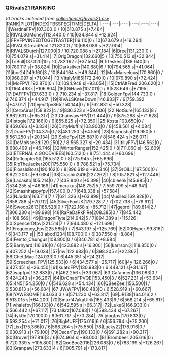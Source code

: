 ### QRivals21 RANKING
*10 tracks included from [collections/QRivals21.csv](/collections/QRivals21.csv)*
|RANK|PILOT|INDEX|TBSSPEC|TIME|DELTA|
|:---:|:---|:---:|:---:|:---:|---:|
|1|WerdnaFPV|107.300|0 / 10|610.875 s|+7.484|
|2|RIVALSGMoney|112.440|0 / 10|634.844 s|+12.624|
|3|FPVFPVINEEDTOGETFASTER|119.110|0 / 10|673.679 s|+19.294|
|4|RIVALSDreadPool|121.820|0 / 10|688.089 s|+22.004|
|5|RIVALSDutch|127.000|3 / 10|720.088 s|+27.184|
|6|Bree|131.230|0 / 10|754.079 s|+31.414|
|7|OrigDragon|132.660|5 / 10|750.513 s|+32.844|
|8|TriBull|137.320|10 / 10|782.162 s|+37.504|
|9|frteskesc|138.640|0 / 10|780.117 s|+38.824|
|10|Darksilver|140.880|6 / 10|794.565 s|+41.064|
|11|ibor24|149.160|3 / 10|844.164 s|+49.344|
|12|MaxMarvelous|170.860|0 / 10|968.097 s|+71.044|
|13|VitalyMi85|172.240|0 / 10|979.890 s|+72.424|
|14|MoFPV!|192.870|0 / 10|1094.948 s|+93.054|
|15|CtrlAltFred|206.620|0 / 10|1164.498 s|+106.804|
|16|OliHawk|107.011|0 / 9|528.646 s|+7.195|
|17|DAFFPV|137.633|0 / 9|710.234 s|+37.817|
|18|GoldenFpv|144.733|0 / 9|746.874 s|+44.917|
|19|RIVALSKneeDown|146.833|7 / 9|759.392 s|+47.017|
|20|ejectfpv865|150.144|0 / 9|762.831 s|+50.328|
|21|CerbAirus|158.822|4 / 9|836.323 s|+59.006|
|22|NotSure|165.133|8 / 9|862.631 s|+65.317|
|23|ChainsawFPV|171.444|0 / 9|875.288 s|+71.628|
|24|stogie|172.166|0 / 9|855.825 s|+72.350|
|25|Kosta|103.650|0 / 8|469.066 s|+3.834|
|26|DirtyMuffin|103.900|0 / 8|458.561 s|+4.084|
|27|DracFPV|104.375|0 / 8|481.250 s|+4.559|
|28|Saqoosha|119.950|5 / 8|561.250 s|+20.134|
|29|SolidFpv|125.887|0 / 8|546.424 s|+26.071|
|30|DeMoNse3d|129.250|2 / 8|565.327 s|+29.434|
|31|tillyFPV|146.562|0 / 8|688.499 s|+46.746|
|32|WinterRanger|152.425|0 / 8|711.060 s|+52.609|
|33|ETERNAL☆GOODVIBES|160.512|0 / 8|751.444 s|+60.696|
|34|RoflcopterStL|165.512|0 / 8|775.945 s|+65.696|
|35|RipTheJacker200|175.550|0 / 8|788.521 s|+75.734|
|36|FlossIsBoss|190.162|0 / 8|896.619 s|+90.346|
|37|GrOiLL|197.500|0 / 8|922.203 s|+97.684|
|38|Crashin2416|227.262|1 / 8|1057.821 s|+127.446|
|39|Lacasito|105.214|0 / 7|438.840 s|+5.398|
|40|cbleehk|145.985|0 / 7|534.255 s|+46.169|
|41|mcrakus|148.757|5 / 7|559.709 s|+48.941|
|42|Smashhappyfpv|157.400|0 / 7|648.338 s|+57.584|
|43|NJudah|163.714|7 / 7|621.326 s|+63.898|
|44|Musilex|169.928|0 / 7|658.788 s|+70.112|
|45|SilverFoxUK|179.728|7 / 7|702.738 s|+79.912|
|46|Swoop2613|185.528|0 / 7|722.168 s|+85.712|
|47|geordil|189.814|2 / 7|806.230 s|+89.998|
|48|RaReDaRkFiRe|208.385|0 / 7|845.442 s|+108.569|
|49|DragonFlyte|214.942|5 / 7|894.389 s|+115.126|
|50|SpencerDfpv|221.514|7 / 7|944.480 s|+121.698|
|51|Frequency_Fpv|225.585|0 / 7|843.197 s|+125.769|
|52|00Hyper|99.816|1 / 6|343.177 s||
|53|abcd1234|108.700|0 / 6|387.550 s|+8.884|
|54|Femto_Chungus|108.800|0 / 6|346.781 s|+8.984|
|55|Barnyard|116.616|0 / 6|423.882 s|+16.800|
|56|karrson㋡|118.850|0 / 6|407.252 s|+19.034|
|57|mv|122.683|6 / 6|398.205 s|+22.867|
|58|ChettMac|124.033|0 / 6|445.351 s|+24.217|
|59|Screecher_FPV|125.533|0 / 6|434.577 s|+25.717|
|60|j4y|126.266|0 / 6|427.451 s|+26.450|
|61|kuatoFPV|130.983|0 / 6|448.121 s|+31.167|
|62|wapfpv|132.883|0 / 6|462.256 s|+33.067|
|63|Gafannen|136.083|0 / 6|424.243 s|+36.267|
|64|DrChabFPVQE|153.450|3 / 6|527.231 s|+53.634|
|65|4N5|154.250|0 / 6|546.628 s|+54.434|
|66|QBeeZee!|156.500|1 / 6|530.813 s|+56.684|
|67|JWWFPV|160.483|0 / 6|528.919 s|+60.667|
|68|YAWESOME|163.633|3 / 6|571.230 s|+63.817|
|69|JR138|164.016|2 / 6|513.015 s|+64.200|
|70|Smurf47akaUlrik|165.433|6 / 6|568.214 s|+65.617|
|71|whalefpv|166.133|0 / 6|542.595 s|+66.317|
|72|LukeS|166.933|0 / 6|566.442 s|+67.117|
|73|talkrz|167.083|1 / 6|598.434 s|+67.267|
|74|dyk0n|170.100|0 / 6|561.717 s|+70.284|
|75|jdogfpv|170.833|0 / 6|593.254 s|+71.017|
|76|BigMUFF|175.016|6 / 6|556.794 s|+75.200|
|77|Lixx|175.366|0 / 6|568.264 s|+75.550|
|78|Lucky22|178.916|0 / 6|630.913 s|+79.100|
|79|OscarFpv|190.133|0 / 6|691.282 s|+90.317|
|80|Gruver|197.816|3 / 6|674.964 s|+98.000|
|81|Brombeer|205.616|0 / 6|720.339 s|+105.800|
|82|QooBoo2016|226.083|0 / 6|783.199 s|+126.267|
|83|Granpaw|273.633|4 / 6|1005.791 s|+173.817|
